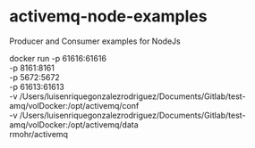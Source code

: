 # activemq-node-examples
Producer and Consumer examples for NodeJs

    
docker run -p 61616:61616 \
    -p 8161:8161 \
    -p 5672:5672 \
    -p 61613:61613 \
    -v /Users/luisenriquegonzalezrodriguez/Documents/Gitlab/test-amq/volDocker:/opt/activemq/conf \
    -v /Users/luisenriquegonzalezrodriguez/Documents/Gitlab/test-amq/volDocker:/opt/activemq/data \
    rmohr/activemq